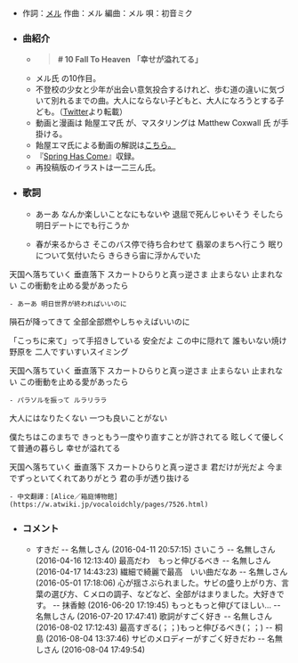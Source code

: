 - 作詞：[メル](https://w.atwiki.jp/hmiku/pages/31796.html)
作曲：メル
編曲：メル
唄：初音ミク
- ### 曲紹介
    - > **# 10 Fall To Heaven**
**「幸せが溢れてる」**
    - メル氏 の10作目。
    - 不登校の少女と少年が出会い意気投合するけれど、歩む道の違いに気づいて別れるまでの曲。大人にならない子どもと、大人になろうとする子ども。（[Twitter](http://twitter.com/________mer/status/726723768479965184)より転載）
    - 動画と漫画は 飴屋エマ氏 が、マスタリングは Matthew Coxwall 氏 が手掛ける。
    - 飴屋エマ氏による動画の解説は[こちら。](http://asbx66.blog.fc2.com/blog-entry-63.html)
    - 『[Spring Has Come](https://w.atwiki.jp/hmiku/pages/34492.html)』収録。
    - 再投稿版のイラストは一二三ん氏。
- ### 歌詞
    - あーあ なんか楽しいことなにもないや
退屈で死んじゃいそう
そしたら明日デートにでも行こうか


    - 春が来るからさ
そこのバス停で待ち合わせて
翡翠のまちへ行こう
眠りについて気付いたら
きらきら宙に浮かんでいた

天国へ落ちていく 垂直落下
スカートひらりと真っ逆さま
止まらない 止まれない
この衝動を止める愛があったら


    - あーあ 明日世界が終わればいいのに
隕石が降ってきて
全部全部燃やしちゃえばいいのに

「こっちに来て」って手招きしている
安全だよ この中に隠れて
誰もいない焼け野原を
二人ですいすいスイミング

天国へ落ちていく 垂直落下
スカートひらりと真っ逆さま
止まらない 止まれない
この衝動を止める愛があったら


    - パラソルを振って ルラリララ
大人にはなりたくない
一つも良いことがない

僕たちはこのまちで
きっともう一度やり直すことが許されてる
眩しくて優しくて普通の暮らし
幸せが溢れてる

天国へ落ちていく 垂直落下
スカートひらりと真っ逆さま
君だけが光だよ
今までずっといてくれてありがとう
君の手が透り抜ける


    - 中文翻譯：[Alice／箱庭博物館](https://w.atwiki.jp/vocaloidchly/pages/7526.html)
- ### コメント
    - すきだ -- 名無しさん (2016-04-11 20:57:15)
さいこう -- 名無しさん (2016-04-16 12:13:40)
最高だわ　もっと伸びるべき -- 名無しさん (2016-04-17 14:43:23)
繊細で綺麗で最高　いい曲だなあ -- 名無しさん (2016-05-01 17:18:06)
心が揺さぶられました。サビの盛り上がり方、言葉の選び方、Ｃメロの調子、などなど、全部がはまりました。大好きです。 -- 抹香鯨 (2016-06-20 17:19:45)
もっともっと伸びてほしい… -- 名無しさん (2016-07-20 17:47:41)
歌詞がすごく好き -- 名無しさん (2016-08-02 17:12:43)
最高すぎる(；；)もっと伸びるべき(；；) -- 桐島 (2016-08-04 13:37:46)
サビのメロディーがすごく好きだわ -- 名無しさん (2016-08-04 17:49:54)
